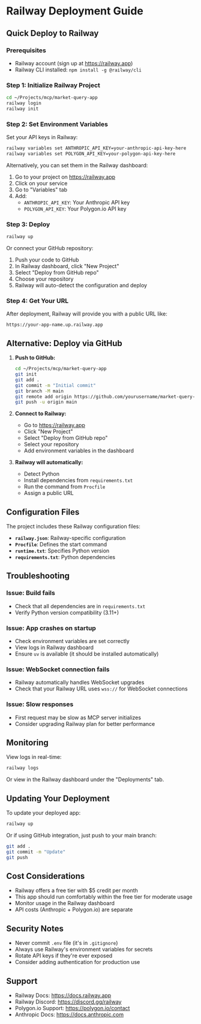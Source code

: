 # Railway Deployment Guide

## Quick Deploy to Railway

### Prerequisites
- Railway account (sign up at https://railway.app)
- Railway CLI installed: `npm install -g @railway/cli`

### Step 1: Initialize Railway Project

```bash
cd ~/Projects/mcp/market-query-app
railway login
railway init
```

### Step 2: Set Environment Variables

Set your API keys in Railway:

```bash
railway variables set ANTHROPIC_API_KEY=your-anthropic-api-key-here
railway variables set POLYGON_API_KEY=your-polygon-api-key-here
```

Alternatively, you can set them in the Railway dashboard:
1. Go to your project on https://railway.app
2. Click on your service
3. Go to "Variables" tab
4. Add:
   - `ANTHROPIC_API_KEY`: Your Anthropic API key
   - `POLYGON_API_KEY`: Your Polygon.io API key

### Step 3: Deploy

```bash
railway up
```

Or connect your GitHub repository:
1. Push your code to GitHub
2. In Railway dashboard, click "New Project"
3. Select "Deploy from GitHub repo"
4. Choose your repository
5. Railway will auto-detect the configuration and deploy

### Step 4: Get Your URL

After deployment, Railway will provide you with a public URL like:
```
https://your-app-name.up.railway.app
```

## Alternative: Deploy via GitHub

1. **Push to GitHub:**
   ```bash
   cd ~/Projects/mcp/market-query-app
   git init
   git add .
   git commit -m "Initial commit"
   git branch -M main
   git remote add origin https://github.com/yourusername/market-query-app.git
   git push -u origin main
   ```

2. **Connect to Railway:**
   - Go to https://railway.app
   - Click "New Project"
   - Select "Deploy from GitHub repo"
   - Select your repository
   - Add environment variables in the dashboard

3. **Railway will automatically:**
   - Detect Python
   - Install dependencies from `requirements.txt`
   - Run the command from `Procfile`
   - Assign a public URL

## Configuration Files

The project includes these Railway configuration files:

- **`railway.json`**: Railway-specific configuration
- **`Procfile`**: Defines the start command
- **`runtime.txt`**: Specifies Python version
- **`requirements.txt`**: Python dependencies

## Troubleshooting

### Issue: Build fails
- Check that all dependencies are in `requirements.txt`
- Verify Python version compatibility (3.11+)

### Issue: App crashes on startup
- Check environment variables are set correctly
- View logs in Railway dashboard
- Ensure `uv` is available (it should be installed automatically)

### Issue: WebSocket connection fails
- Railway automatically handles WebSocket upgrades
- Check that your Railway URL uses `wss://` for WebSocket connections

### Issue: Slow responses
- First request may be slow as MCP server initializes
- Consider upgrading Railway plan for better performance

## Monitoring

View logs in real-time:
```bash
railway logs
```

Or view in the Railway dashboard under the "Deployments" tab.

## Updating Your Deployment

To update your deployed app:

```bash
railway up
```

Or if using GitHub integration, just push to your main branch:
```bash
git add .
git commit -m "Update"
git push
```

## Cost Considerations

- Railway offers a free tier with $5 credit per month
- This app should run comfortably within the free tier for moderate usage
- Monitor usage in the Railway dashboard
- API costs (Anthropic + Polygon.io) are separate

## Security Notes

- Never commit `.env` file (it's in `.gitignore`)
- Always use Railway's environment variables for secrets
- Rotate API keys if they're ever exposed
- Consider adding authentication for production use

## Support

- Railway Docs: https://docs.railway.app
- Railway Discord: https://discord.gg/railway
- Polygon.io Support: https://polygon.io/contact
- Anthropic Docs: https://docs.anthropic.com

